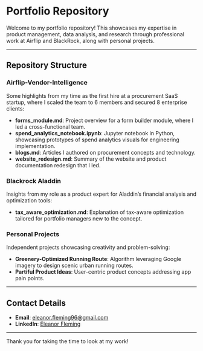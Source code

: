 # Portfolio Repository

Welcome to my portfolio repository! This showcases my expertise in product management, data analysis, and research through professional work at Airflip and BlackRock, along with personal projects.

---

## Repository Structure

### **Airflip-Vendor-Intelligence**

Some highlights from my time as the first hire at a procurement SaaS startup, where I scaled the team to 6 members and secured 8 enterprise clients:
- **forms_module.md**: Project overview for a form builder module, where I led a cross-functional team.
- **spend_analytics_notebook.ipynb**: Jupyter notebook in Python, showcasing prototypes of spend analytics visuals for engineering implementation.
- **blogs.md**: Articles I authored on procurement concepts and technology.
- **website_redesign.md**: Summary of the website and product documentation redesign that I led.

### **Blackrock Aladdin**
Insights from my role as a product expert for Aladdin’s financial analysis and optimization tools:
- **tax_aware_optimization.md**: Explanation of tax-aware optimization tailored for portfolio managers new to the concept.

### **Personal Projects**
Independent projects showcasing creativity and problem-solving:
- **Greenery-Optimized Running Route**: Algorithm leveraging Google imagery to design scenic urban running routes.
- **Partiful Product Ideas**: User-centric product concepts addressing app pain points.

---

## Contact Details

- **Email**: eleanor.fleming96@gmail.com  
- **LinkedIn**: [Eleanor Fleming](https://www.linkedin.com/in/eleanor-fleming)

---

Thank you for taking the time to look at my work!
